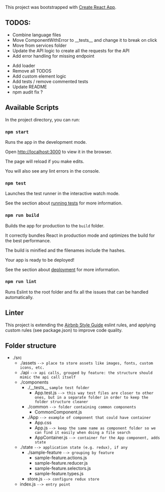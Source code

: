 This project was bootstrapped with [Create React App](https://github.com/facebook/create-react-app).

## TODOS:

- Combine language files
- Move ComponentWithError to \_\_tests\_\_ and change it to break on click
- Move from services folder
- Update the API logic to create all the requests for the API
- Add error handling for missing endpoint

* Add loader
* Remove all TODOS
* Add custom element logic
* Add tests / remove commented tests
* Update README
* npm audit fix ?

## Available Scripts

In the project directory, you can run:

### `npm start`

Runs the app in the development mode.<br>

Open [http://localhost:3000](http://localhost:3000) to view it in the browser.

The page will reload if you make edits.<br>

You will also see any lint errors in the console.

### `npm test`

Launches the test runner in the interactive watch mode.<br>

See the section about [running tests](https://facebook.github.io/create-react-app/docs/running-tests) for more information.

### `npm run build`

Builds the app for production to the `build` folder.<br>

It correctly bundles React in production mode and optimizes the build for the best performance.

The build is minified and the filenames include the hashes.<br>

Your app is ready to be deployed!

See the section about [deployment](https://facebook.github.io/create-react-app/docs/deployment) for more information.

### `npm run lint`

Runs Eslint to the root folder and fix all the issues that can be handled automatically.

## Linter

This project is extending the [Airbnb Style Guide](https://github.com/airbnb/javascript) eslint rules, and applying custom rules (see package.json) to improve code quality.

## Folder structure

- ./src
  - ./assets `--> place to store assets like images, fonts, custom icons, etc.`
  - ./api `--> api calls, grouped by feature: the structure should mimic the api call itself`
  - ./components
    - ./\_\_tests\_\_ `sample test folder`
      - App.test.js `--> this way test files are closer to other ones, but in a separate folder in order to keep the folder structure cleaner`
    - ./common `--> folder containing common components`
      - CommonComponent.js
    - ./App `--> example of component that could have container`
      - App.css
      - App.js `--> keep the same name as component folder so we can find it easily when doing a file search`
      - AppContainer.js `--> container for the App component, adds state`
  - ./state `--> application state (e.g. redux), if any`
    - ./sample-feature `--> grouping by feature`
      - sample-feature.actions.js
      - sample-feature.reducer.js
      - sample-feature.selectors.js
      - sample-feature.types.js
    - store.js `--> configure redux store`
  - index.js `--> entry point`
